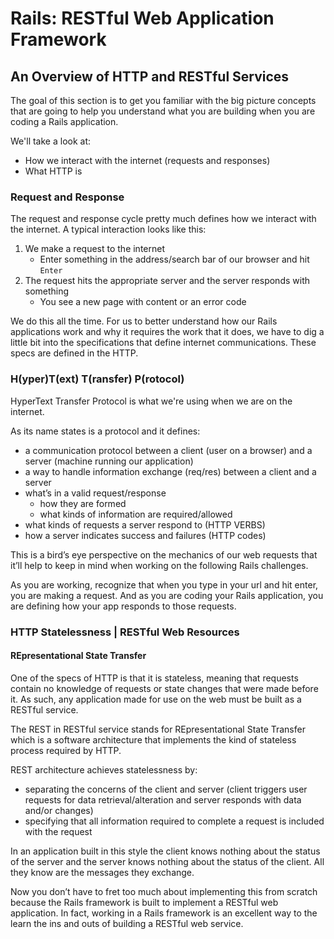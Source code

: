 # Rails: RESTful Web Application Framework
## An Overview of HTTP and RESTful Services

The goal of this section is to get you familiar with the big picture concepts that are going to help you understand what you are building when you are coding a Rails application.

We'll take a look at:

- How we interact with the internet (requests and responses)
- What HTTP is

### Request and Response

The request and response cycle pretty much defines how we interact with the internet. A typical interaction looks like this:

1) We make a request to the internet
    - Enter something in the address/search bar of our browser and hit `Enter`
2) The request hits the appropriate server and the server responds with something
    - You see a new page with content or an error code

We do this all the time. For us to better understand how our Rails applications work and why it requires the work that it does, we have to dig a little bit into the specifications that define internet communications. These specs are defined in the HTTP.

### H(yper)T(ext) T(ransfer) P(rotocol)

HyperText Transfer Protocol is what we're using when we are on the internet.

As its name states is a protocol and it defines:

- a communication protocol between a client (user on a browser) and a server (machine running our application)
- a way to handle information exchange (req/res) between a client and a server
- what’s in a valid request/response
    - how they are formed
    - what kinds of information are required/allowed
- what kinds of requests a server respond to (HTTP VERBS)
- how a server indicates success and failures (HTTP codes)

This is a bird’s eye perspective on the mechanics of our web requests that it’ll help to keep in mind when working on the following Rails challenges.

As you are working, recognize that when you type in your url and hit enter, you are making a request. And as you are coding your Rails application, you are defining how your app responds to those requests.

### HTTP Statelessness | RESTful Web Resources
#### REpresentational State Transfer

One of the specs of HTTP is that it is stateless, meaning that requests contain no knowledge of requests or state changes that were made before it. As such, any application made for use on the web must be built as a  RESTful service.

The REST in RESTful service stands for REpresentational State Transfer which is a software architecture that implements the kind of stateless process required by HTTP.

REST architecture achieves statelessness by:

- separating the concerns of the client and server (client triggers user requests for data retrieval/alteration and server responds with data and/or changes)
- specifying that all information required to complete a request is included with the request

In an application built in this style the client knows nothing about the status of the server and the server knows nothing about the status of the client. All they know are the messages they exchange.

Now you don’t have to fret too much about implementing this from scratch because the Rails framework is built to implement a RESTful web application. In fact, working in a Rails framework is an excellent way to the learn the ins and outs of building a RESTful web service.
